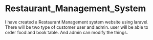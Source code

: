 # Restaurant_Management_System
I have created a Restaurant Management system website using laravel. There will be two type of customer user and admin. user will be able to order food and book table. And admin can modify the things.
